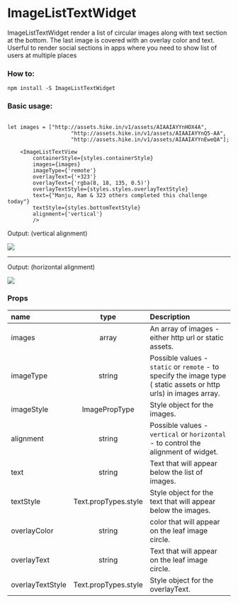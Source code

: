 
# ImageListTextWidget

ImageListTextWidget render a list of circular images along with text section at the bottom. The last image is covered with an overlay color and text. Userful to render social sections in apps where you need to show list of users at multiple places

### How to:

```npm
npm install -S ImageListTextWidget
```


### Basic usage:

```react

let images = ["http://assets.hike.in/v1/assets/AIAAIAYYnHOX4A",
					"http://assets.hike.in/v1/assets/AIAAIAYYnQ5-AA",
					"http://assets.hike.in/v1/assets/AIAAIAYYnEweQA"];

	<ImageListTextView
		containerStyle={styles.containerStyle}
		images={images}
		imageType={'remote'}
		overlayText={'+323'}
		overlayText={'rgba(8, 18, 135, 0.5)'}
		overlayTextStyle={styles.styles.overlayTextStyle}
		text={"Manju, Ram & 323 others completed this challenge today"}
		textStyle={styles.bottomTextStyle}
		alignment={'vertical'}
		/>
```

Output: (vertical alignment)

![](https://storage.googleapis.com/platform-qa-segments/thumbnail/Screen%20Shot%202018-09-28%20at%2011.17.37%20AM.png)

----
Output: (horizontal alignment)

![](https://storage.googleapis.com/platform-qa-segments/thumbnail/horizontal_new.png)

### Props
                    
|name  |type |Description |
|:------------| :-----------:|:-----------|
|images  | array | An array of images - either http url or static assets.
|imageType  | string | Possible values - `static`  or  `remote` - to specify the image type ( static assets or http urls) in images array.
|imageStyle | ImagePropType | Style object for the images.
|alignment | string | Possible values - `vertical`  or  `horizontal` - to control the alignment of widget.
|text | string | Text that will appear below the list of images.
|textStyle| Text.propTypes.style | Style object for the text that will appear below the images.
|overlayColor | string | color that will appear on the leaf image circle.
|overlayText | string | Text that will appear on the leaf image circle.
|overlayTextStyle|Text.propTypes.style|  Style object for the overlayText.
